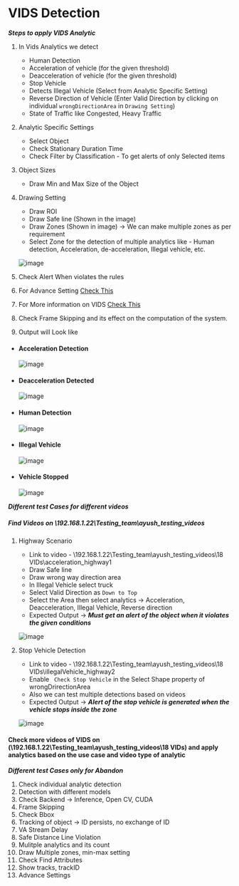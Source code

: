 # **VIDS Detection**
 
***Steps to apply VIDS Analytic***

1. In Vids Analytics we detect
   - Human Detection
   - Acceleration of vehicle (for the given threshold)
   - Deacceleration of vehicle (for the given threshold)
   - Stop Vehicle
   - Detects Illegal Vehicle (Select from Analytic Specific Setting)
   - Reverse Direction of Vehicle (Enter Valid Direction by clicking on individual `wrongDirectionArea` in `Drawing Setting`)
   - State of Traffic like Congested, Heavy Traffic
2. Analytic Specific Settings
   - Select Object
   - Check Stationary Duration Time                                 
   - Check Filter by Classification - To get alerts of only Selected items
3. Object Sizes
   - Draw Min and Max Size of the Object
4. Drawing Setting
   - Draw ROI
   - Draw Safe line (Shown in the image)
   - Draw Zones (Shown in image) -> We can make multiple zones as per requirement
   - Select Zone for the detection of multiple analytics like - Human detection, Acceleration, de-acceleration, Illegal vehicle, etc.
   
    ![image](https://github.com/ayushaggarwalI2V/Video-Analytics-Server/blob/main/18%20VIDs/images/vids.png "VMS image")
   
5. Check Alert When violates the rules
6. For Advance Setting [Check This](https://stackoverflowteams.com/c/i2v-systems/questions/132)
7. For More information on VIDS [Check This](https://stackoverflowteams.com/c/i2v-systems/questions/128)
9. Check Frame Skipping and its effect on the computation of the system.
10. Output will Look like
   - #### Acceleration Detection
      
     ![image](https://github.com/ayushaggarwalI2V/Video-Analytics-Server/blob/main/18%20VIDs/images/accelerated.png "Output")
   
   - #### Deacceleration Detected
      
     ![image](https://github.com/ayushaggarwalI2V/Video-Analytics-Server/blob/main/18%20VIDs/images/deaccelerated.png "Output")

   - #### Human Detection
      
     ![image](https://github.com/ayushaggarwalI2V/Video-Analytics-Server/blob/main/18%20VIDs/images/human%20detect.png "Output")

   - #### Illegal Vehicle

     ![image](https://github.com/ayushaggarwalI2V/Video-Analytics-Server/blob/main/18%20VIDs/images/illlegal.png "Illegal Vehicle")

   - #### Vehicle Stopped

     ![image](https://github.com/ayushaggarwalI2V/Video-Analytics-Server/blob/main/18%20VIDs/images/stop%20vehicle.png "stop vehicle")

***Different test Cases for different videos***
##### Find Videos on _\\192.168.1.22\Testing_team\ayush_testing_videos_

1. Highway Scenario
   - Link to video - \\192.168.1.22\Testing_team\ayush_testing_videos\18 VIDs\acceleration_highway1
   - Draw Safe line
   - Draw wrong way direction area
   - In Illegal Vehicle select truck
   - Select Valid Direction as `Down to Top`
   - Select the Area then select analytics -> Acceleration, Deacceleration, Illegal Vehicle, Reverse direction
   - Expected Output -> **_Must get an alert of the object when it violates the given conditions_**
     
   ![image](https://github.com/ayushaggarwalI2V/Video-Analytics-Server/blob/main/18%20VIDs/images/vids.png "Highway Scenario")

2. Stop Vehicle Detection 
   - Link to video - \\192.168.1.22\Testing_team\ayush_testing_videos\18 VIDs\illegalVehicle_highway2
   - Enable ` Check Stop Vehicle` in the Select Shape property of wrongDrirectionArea
   - Also we can test multiple detections based on videos
   - Expected Output -> **_Alert of the stop vehicle is generated when the vehicle stops inside the zone_**
   
   ![image](https://github.com/ayushaggarwalI2V/Video-Analytics-Server/blob/main/18%20VIDs/images/stop%20.png "stop vehicle")

#### Check more videos of VIDS on (\\192.168.1.22\Testing_team\ayush_testing_videos\18 VIDs) and apply analytics based on the use case and video type of analytic

***Different test Cases only for Abandon***

1. Check individual analytic detection 
2. Detection with different models
3. Check Backend -> Inference, Open CV, CUDA
4. Frame Skipping
5. Check Bbox
6. Tracking of object -> ID persists, no exchange of ID
7. VA Stream Delay
8. Safe Distance Line Violation
9. Mulitple analytics and its count
10. Draw Multiple zones, min-max setting
11. Check Find Attributes
12. Show tracks, trackID
13. Advance Settings

